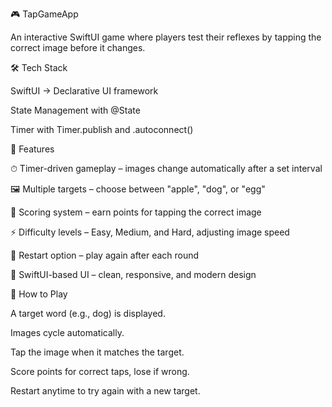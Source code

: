 🎮 TapGameApp

An interactive SwiftUI game where players test their reflexes by tapping the correct image before it changes.

🛠 Tech Stack

SwiftUI → Declarative UI framework

State Management with @State

Timer with Timer.publish and .autoconnect()

🚀 Features

⏱ Timer-driven gameplay – images change automatically after a set interval

🖼 Multiple targets – choose between "apple", "dog", or "egg"

🎯 Scoring system – earn points for tapping the correct image

⚡️ Difficulty levels – Easy, Medium, and Hard, adjusting image speed

🔄 Restart option – play again after each round

📱 SwiftUI-based UI – clean, responsive, and modern design

🎯 How to Play

A target word (e.g., dog) is displayed.

Images cycle automatically.

Tap the image when it matches the target.

Score points for correct taps, lose if wrong.

Restart anytime to try again with a new target.
